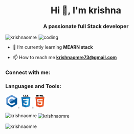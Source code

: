 <h1 align="center">Hi 👋, I'm krishna</h1>
<h3 align="center">A passionate full Stack developer</h3>

<img align="right" width=400 alt="coding" src="https://th.bing.com/th/id/OIP.6qnP8ZHESN0IhK15TWdahAHaFj?pid=ImgDet&rs=1">

<p align="left"> <img src="https://komarev.com/ghpvc/?username=krishnaomre&label=Profile%20views&color=0e75b6&style=flat" alt="krishnaomre" /> </p>

- 🌱 I’m currently learning **MEARN stack**

- 📫 How to reach me **krishnaomre73@gmail.com**

<h3 align="left">Connect with me:</h3>


<h3 align="left">Languages and Tools:</h3>


<p align="left"> <a href="https://www.cprogramming.com/" target="_blank" rel="noreferrer"> <img src="https://raw.githubusercontent.com/devicons/devicon/master/icons/c/c-original.svg" alt="c" width="40" height="40"/> </a> <a href="https://www.w3schools.com/css/" target="_blank" rel="noreferrer"> <img src="https://raw.githubusercontent.com/devicons/devicon/master/icons/css3/css3-original-wordmark.svg" alt="css3" width="40" height="40"/> </a> <a href="https://www.w3.org/html/" target="_blank" rel="noreferrer"> <img src="https://raw.githubusercontent.com/devicons/devicon/master/icons/html5/html5-original-wordmark.svg" alt="html5" width="40" height="40"/> </a> </p>

<p><img align="left" src="https://github-readme-stats.vercel.app/api/top-langs?username=krishnaomre&show_icons=true&locale=en&layout=compact" alt="krishnaomre" /></p>

<p>&nbsp;<img align="center" src="https://github-readme-stats.vercel.app/api?username=krishnaomre&show_icons=true&locale=en" alt="krishnaomre" /></p>

<p><img align="center" src="https://github-readme-streak-stats.herokuapp.com/?user=krishnaomre&" alt="krishnaomre" /></p>
